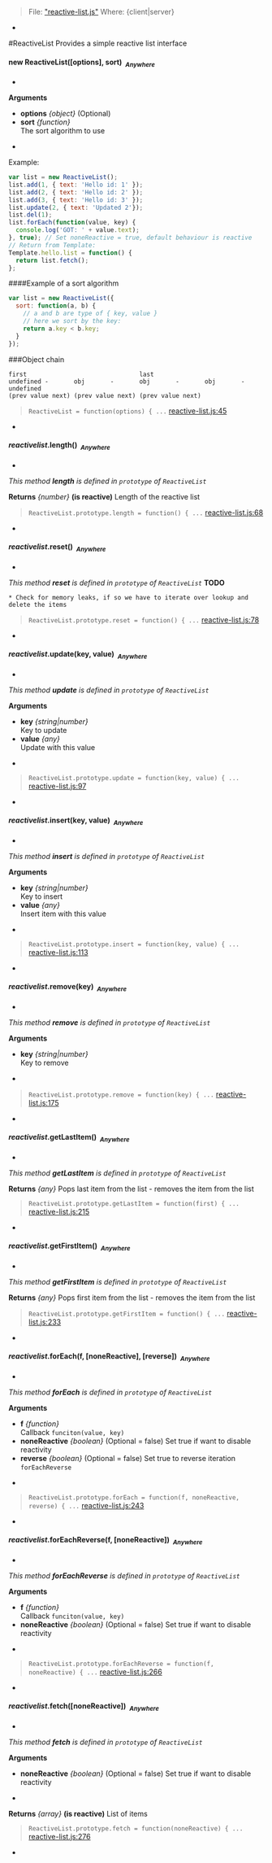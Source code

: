 > File: ["reactive-list.js"](reactive-list.js)
> Where: {client|server}

-
#ReactiveList
Provides a simple reactive list interface

#### <a name="ReactiveList"></a>new ReactiveList([options], sort)&nbsp;&nbsp;<sub><i>Anywhere</i></sub> ####
-

__Arguments__

* __options__ *{object}*    (Optional)
* __sort__ *{function}*  
The sort algorithm to use

-
Example:
```js
var list = new ReactiveList();
list.add(1, { text: 'Hello id: 1' });
list.add(2, { text: 'Hello id: 2' });
list.add(3, { text: 'Hello id: 3' });
list.update(2, { text: 'Updated 2'});
list.del(1);
list.forEach(function(value, key) {
  console.log('GOT: ' + value.text);
}, true); // Set noneReactive = true, default behaviour is reactive
// Return from Template:
Template.hello.list = function() {
  return list.fetch();
};
```
####Example of a sort algorithm
```js
var list = new ReactiveList({
  sort: function(a, b) {
    // a and b are type of { key, value }
    // here we sort by the key:
    return a.key < b.key;
  }
});
```
###Object chain
```
first                               last
undefined -       obj       -       obj       -       obj       - undefined
(prev value next) (prev value next) (prev value next)
```

> ```ReactiveList = function(options) { ...``` [reactive-list.js:45](reactive-list.js#L45)

-

#### <a name="ReactiveList.prototype.length"></a>*reactivelist*.length()&nbsp;&nbsp;<sub><i>Anywhere</i></sub> ####
-
*This method __length__ is defined in `prototype` of `ReactiveList`*

__Returns__  *{number}*  __(is reactive)__
Length of the reactive list

> ```ReactiveList.prototype.length = function() { ...``` [reactive-list.js:68](reactive-list.js#L68)

-

#### <a name="ReactiveList.prototype.reset"></a>*reactivelist*.reset()&nbsp;&nbsp;<sub><i>Anywhere</i></sub> ####
-
*This method __reset__ is defined in `prototype` of `ReactiveList`*
__TODO__
```
* Check for memory leaks, if so we have to iterate over lookup and delete the items
```

> ```ReactiveList.prototype.reset = function() { ...``` [reactive-list.js:78](reactive-list.js#L78)

-

#### <a name="ReactiveList.prototype.update"></a>*reactivelist*.update(key, value)&nbsp;&nbsp;<sub><i>Anywhere</i></sub> ####
-
*This method __update__ is defined in `prototype` of `ReactiveList`*

__Arguments__

* __key__ *{string|number}*  
Key to update
* __value__ *{any}*  
Update with this value

-

> ```ReactiveList.prototype.update = function(key, value) { ...``` [reactive-list.js:97](reactive-list.js#L97)

-

#### <a name="ReactiveList.prototype.insert"></a>*reactivelist*.insert(key, value)&nbsp;&nbsp;<sub><i>Anywhere</i></sub> ####
-
*This method __insert__ is defined in `prototype` of `ReactiveList`*

__Arguments__

* __key__ *{string|number}*  
Key to insert
* __value__ *{any}*  
Insert item with this value

-

> ```ReactiveList.prototype.insert = function(key, value) { ...``` [reactive-list.js:113](reactive-list.js#L113)

-

#### <a name="ReactiveList.prototype.remove"></a>*reactivelist*.remove(key)&nbsp;&nbsp;<sub><i>Anywhere</i></sub> ####
-
*This method __remove__ is defined in `prototype` of `ReactiveList`*

__Arguments__

* __key__ *{string|number}*  
Key to remove

-

> ```ReactiveList.prototype.remove = function(key) { ...``` [reactive-list.js:175](reactive-list.js#L175)

-

#### <a name="ReactiveList.prototype.getLastItem"></a>*reactivelist*.getLastItem()&nbsp;&nbsp;<sub><i>Anywhere</i></sub> ####
-
*This method __getLastItem__ is defined in `prototype` of `ReactiveList`*

__Returns__  *{any}*
Pops last item from the list - removes the item from the list

> ```ReactiveList.prototype.getLastItem = function(first) { ...``` [reactive-list.js:215](reactive-list.js#L215)

-

#### <a name="ReactiveList.prototype.getFirstItem"></a>*reactivelist*.getFirstItem()&nbsp;&nbsp;<sub><i>Anywhere</i></sub> ####
-
*This method __getFirstItem__ is defined in `prototype` of `ReactiveList`*

__Returns__  *{any}*
Pops first item from the list - removes the item from the list

> ```ReactiveList.prototype.getFirstItem = function() { ...``` [reactive-list.js:233](reactive-list.js#L233)

-

#### <a name="ReactiveList.prototype.forEach"></a>*reactivelist*.forEach(f, [noneReactive], [reverse])&nbsp;&nbsp;<sub><i>Anywhere</i></sub> ####
-
*This method __forEach__ is defined in `prototype` of `ReactiveList`*

__Arguments__

* __f__ *{function}*  
Callback `funciton(value, key)`
* __noneReactive__ *{boolean}*    (Optional = false)
Set true if want to disable reactivity
* __reverse__ *{boolean}*    (Optional = false)
Set true to reverse iteration `forEachReverse`

-

> ```ReactiveList.prototype.forEach = function(f, noneReactive, reverse) { ...``` [reactive-list.js:243](reactive-list.js#L243)

-

#### <a name="ReactiveList.prototype.forEachReverse"></a>*reactivelist*.forEachReverse(f, [noneReactive])&nbsp;&nbsp;<sub><i>Anywhere</i></sub> ####
-
*This method __forEachReverse__ is defined in `prototype` of `ReactiveList`*

__Arguments__

* __f__ *{function}*  
Callback `funciton(value, key)`
* __noneReactive__ *{boolean}*    (Optional = false)
Set true if want to disable reactivity

-

> ```ReactiveList.prototype.forEachReverse = function(f, noneReactive) { ...``` [reactive-list.js:266](reactive-list.js#L266)

-

#### <a name="ReactiveList.prototype.fetch"></a>*reactivelist*.fetch([noneReactive])&nbsp;&nbsp;<sub><i>Anywhere</i></sub> ####
-
*This method __fetch__ is defined in `prototype` of `ReactiveList`*

__Arguments__

* __noneReactive__ *{boolean}*    (Optional = false)
Set true if want to disable reactivity

-

__Returns__  *{array}*  __(is reactive)__
List of items

> ```ReactiveList.prototype.fetch = function(noneReactive) { ...``` [reactive-list.js:276](reactive-list.js#L276)

-
